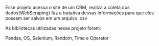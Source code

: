 Esse projeto acessa o site de um CRM, realiza a coleta dos dados(WebScraping) faz a tratativa dessas informações para que eles possam ser salvos em um arquivo .csv

As bibliotecas utilizadas nesse projeto foram:

Pandas, OS, Selenium, Random, Time e Operator
